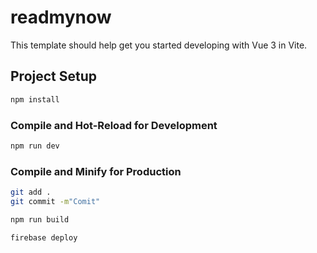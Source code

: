 # readmynow

This template should help get you started developing with Vue 3 in Vite.

## Project Setup

```sh
npm install
```

### Compile and Hot-Reload for Development

```sh
npm run dev
```

### Compile and Minify for Production
```sh
git add .
git commit -m"Comit"
```

```sh
npm run build
```
```sh
firebase deploy
```